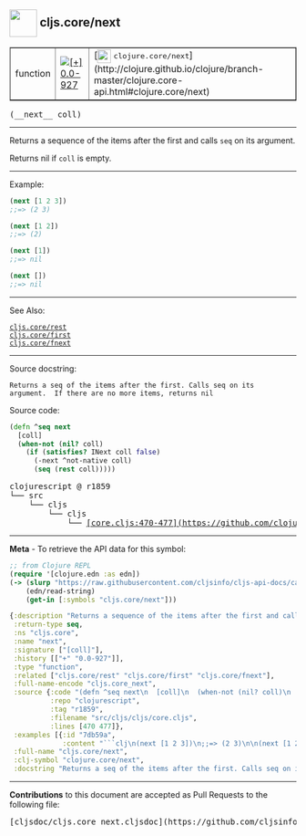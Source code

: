 ## <img width="48px" valign="middle" src="http://i.imgur.com/Hi20huC.png"> cljs.core/next

 <table border="1">
<tr>

<td>function</td>
<td><a href="https://github.com/cljsinfo/cljs-api-docs/tree/0.0-927"><img valign="middle" alt="[+] 0.0-927" src="https://img.shields.io/badge/+-0.0--927-lightgrey.svg"></a> </td>
<td>
[<img height="24px" valign="middle" src="http://i.imgur.com/1GjPKvB.png"> <samp>clojure.core/next</samp>](http://clojure.github.io/clojure/branch-master/clojure.core-api.html#clojure.core/next)
</td>
</tr>
</table>

 <samp>
(__next__ coll)<br>
</samp>

---

Returns a sequence of the items after the first and calls `seq` on its argument.

Returns nil if `coll` is empty.

---

Example:

```clj
(next [1 2 3])
;;=> (2 3)

(next [1 2])
;;=> (2)

(next [1])
;;=> nil

(next [])
;;=> nil
```

---

See Also:

[`cljs.core/rest`](cljs.core_rest.md)<br>
[`cljs.core/first`](cljs.core_first.md)<br>
[`cljs.core/fnext`](cljs.core_fnext.md)<br>

---

Source docstring:

```
Returns a seq of the items after the first. Calls seq on its
argument.  If there are no more items, returns nil
```

Source code:

```clj
(defn ^seq next
  [coll]
  (when-not (nil? coll)
    (if (satisfies? INext coll false)
      (-next ^not-native coll)
      (seq (rest coll)))))
```

 <pre>
clojurescript @ r1859
└── src
    └── cljs
        └── cljs
            └── <ins>[core.cljs:470-477](https://github.com/clojure/clojurescript/blob/r1859/src/cljs/cljs/core.cljs#L470-L477)</ins>
</pre>


---

__Meta__ - To retrieve the API data for this symbol:

```clj
;; from Clojure REPL
(require '[clojure.edn :as edn])
(-> (slurp "https://raw.githubusercontent.com/cljsinfo/cljs-api-docs/catalog/cljs-api.edn")
    (edn/read-string)
    (get-in [:symbols "cljs.core/next"]))
```

```clj
{:description "Returns a sequence of the items after the first and calls `seq` on its argument.\n\nReturns nil if `coll` is empty.",
 :return-type seq,
 :ns "cljs.core",
 :name "next",
 :signature ["[coll]"],
 :history [["+" "0.0-927"]],
 :type "function",
 :related ["cljs.core/rest" "cljs.core/first" "cljs.core/fnext"],
 :full-name-encode "cljs.core_next",
 :source {:code "(defn ^seq next\n  [coll]\n  (when-not (nil? coll)\n    (if (satisfies? INext coll false)\n      (-next ^not-native coll)\n      (seq (rest coll)))))",
          :repo "clojurescript",
          :tag "r1859",
          :filename "src/cljs/cljs/core.cljs",
          :lines [470 477]},
 :examples [{:id "7db59a",
             :content "```clj\n(next [1 2 3])\n;;=> (2 3)\n\n(next [1 2])\n;;=> (2)\n\n(next [1])\n;;=> nil\n\n(next [])\n;;=> nil\n```"}],
 :full-name "cljs.core/next",
 :clj-symbol "clojure.core/next",
 :docstring "Returns a seq of the items after the first. Calls seq on its\nargument.  If there are no more items, returns nil"}

```

---

__Contributions__ to this document are accepted as Pull Requests to the following file:

 <pre>
[cljsdoc/cljs.core_next.cljsdoc](https://github.com/cljsinfo/cljs-api-docs/blob/master/cljsdoc/cljs.core_next.cljsdoc)
</pre>

